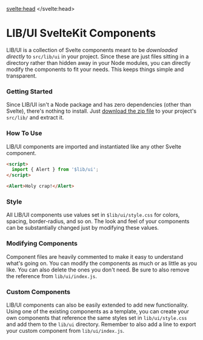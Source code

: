 <svelte:head>
	<title>LIB/UI SvelteKit Components</title>
</svelte:head>

# LIB/UI SvelteKit Components

LIB/UI is a collection of Svelte components meant to be <em>downloaded directly</em> to `src/lib/ui` in your project.
Since these are just files sitting in a directory rather than hidden away in your Node modules, you can directly modify
the components to fit your needs. This keeps things simple and transparent.

### Getting Started

Since LIB/UI isn't a Node package and has zero dependencies (other than Svelte), there's nothing to install. Just
[download the zip file](https://libui.codepilot.com/latest.zip) to your project's `src/lib/` and extract it.

### How To Use

LIB/UI components are imported and instantiated like any other Svelte component.

```html
<script>
  import { Alert } from '$lib/ui';
</script>

<Alert>Holy crap!</Alert>
```

### Style

All LIB/UI components use values set in `$lib/ui/style.css` for colors, spacing, border-radius, and so on. The look and
feel of your components can be substantially changed just by modifying these values.

### Modifying Components

Component files are heavily commented to make it easy to understand what's going on. You can modify the components as
much or as little as you like. You can also delete the ones you don't need. Be sure to also remove the reference from
`lib/ui/index.js`.

### Custom Components

LIB/UI components can also be easily extended to add new functionality. Using one of the existing components as a
template, you can create your own components that reference the same styles set in `lib/ui/style.css` and add them to 
the `lib/ui` directory. Remember to also add a line to export your custom component from `lib/ui/index.js`. 